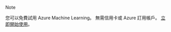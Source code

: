 > [!NOTE]
> 您可以免費試用 Azure Machine Learning。 無需信用卡或 Azure 訂用帳戶。 <a href="https://studio.azureml.net/?selectAccess=true&o=2" target="_blank">立即開始使用</a>。
> 
> 

